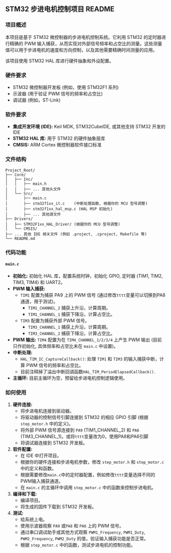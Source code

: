 ## STM32 步进电机控制项目 README

### 项目概述

本项目是基于 STM32 微控制器的步进电机控制系统。它利用 STM32 的定时器进行精确的 PWM 输入捕获，从而实现对外部信号频率和占空比的测量。这些测量值可以用于步进电机的速度和方向控制，以及其他需要精确时间测量的应用。

该项目使用 STM32 HAL 库进行硬件抽象和外设配置。

### 硬件要求

-   STM32 微控制器开发板 (例如，使用 STM32F1 系列)
-   示波器 (用于验证 PWM 信号的频率和占空比)
-   调试器 (例如，ST-Link)

### 软件要求

-   **集成开发环境 (IDE):** Keil MDK, STM32CubeIDE, 或其他支持 STM32 开发的 IDE
-   **STM32 HAL 库:**  用于 STM32 的硬件抽象层库
-   **CMSIS:**  ARM Cortex 微控制器软件接口标准

### 文件结构

```
Project_Root/
├── Core/
│   ├── Inc/
│   │   ├── main.h
│   │   ├── ... 其他头文件
│   └── Src/
│       ├── main.c
│       ├── stm32f1xx_it.c    (中断处理函数, 根据你的 MCU 型号调整)
│       ├── stm32f1xx_hal_msp.c (HAL MSP 初始化)
│       ├── ... 其他源文件
├── Drivers/
│   ├── STM32F1xx_HAL_Driver/ (根据你的 MCU 型号调整)
│   └── CMSIS/
├── ... 其他 IDE 相关文件 (例如 .project, .cproject, Makefile 等)
└── README.md
```

### 代码功能

#### `main.c`

-   **初始化:** 初始化 HAL 库，配置系统时钟，初始化 GPIO, 定时器 (TIM1, TIM2, TIM3, TIM4) 和 UART2。
-   **PWM 输入捕获:**
    -   `TIM1` 配置为捕获 PA9 上的 PWM 信号 (通过修改`tttt`变量可以切换到PA8通道，用于测试)。
        -   `TIM1_CHANNEL_2` 捕获上升沿，计算周期。
        -   `TIM1_CHANNEL_1` 捕获下降沿，计算占空比。
    -   `TIM3` 配置为捕获外部 PWM 信号。
        -   `TIM3_CHANNEL_1` 捕获上升沿，计算周期。
        -   `TIM3_CHANNEL_2` 捕获下降沿，计算占空比。
-   **PWM 输出:** `TIM4` 配置为在 `TIM4_CHANNEL_1/2/3/4` 上产生 PWM 输出 (目前只作初始化, 具体频率和占空比未在 `main.c` 中设置)。
-   **中断处理:**
    -   `HAL_TIM_IC_CaptureCallback()`: 处理 `TIM1` 和 `TIM3` 的输入捕获中断，计算 PWM 信号的频率和占空比。
    -   目前注释掉了溢出中断回调函数`HAL_TIM_PeriodElapsedCallback()`.
-   **主循环:** 目前主循环为空，预留给步进电机控制逻辑使用。


### 如何使用

1.  **硬件连接:**
    -   将步进电机连接到驱动器。
    -   将驱动器的控制信号引脚连接到 STM32 的相应 GPIO 引脚 (根据 `step_motor.h` 中的定义)。
    -   将外部 PWM 信号源连接到 `PA9` (TIM1_CHANNEL_2) 和 `PA6` (TIM3_CHANNEL_1)。或将`tttt`变量改为0，使用PA8和PA6引脚
    -   将调试器连接到 STM32 开发板。
2.  **软件配置:**
    -   在 IDE 中打开项目。
    -   根据你的硬件连接和步进电机参数，修改 `step_motor.h` 和 `step_motor.c` 中的定义和函数。
    -   根据需要修改`main.c`中的定时器配置，例如修改`tttt`变量选择不同的PWM输入捕获通道。
    -   在 `main.c` 的主循环中调用 `step_motor.c` 中的函数来控制步进电机。
3.  **编译和下载:**
    -   编译项目。
    -   将生成的固件下载到 STM32 开发板。
4.  **测试:**
    -   给系统上电。
    -   使用示波器观察 `PA9` 或`PA8` 和 `PA6` 上的 PWM 信号。
    -   通过串口调试助手或其他方式观察 `PWM1_Frequency`, `PWM1_Duty`, `PWM2_Frequency`, `PWM2_Duty` 的值，验证输入捕获功能是否正常。
    -   根据 `step_motor.c` 中的函数，测试步进电机的控制功能。


